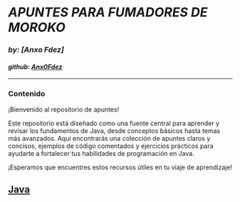 # ***APUNTES PARA FUMADORES DE MOROKO***
### *by: [Anxo Fdez]*
#### *github: [Anx0Fdez](https://github.com/Anx0Fdez)*

---
### **Contenido**

¡Bienvenido al repositorio de apuntes!

Este repositorio está diseñado como una fuente central para aprender y revisar los fundamentos de Java, desde conceptos básicos hasta temas más avanzados. Aquí encontrarás una colección de apuntes claros y concisos, ejemplos de código comentados y ejercicios prácticos para ayudarte a fortalecer tus habilidades de programación en Java.

¡Esperamos que encuentres estos recursos útiles en tu viaje de aprendizaje!


## [**Java**](JAVA.md)
